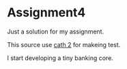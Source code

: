 # Assignment4
Just a solution for my assignment.

This source use [cath 2](https://github.com/catchorg/Catch2) for makeing test.

I start developing a tiny banking core.
